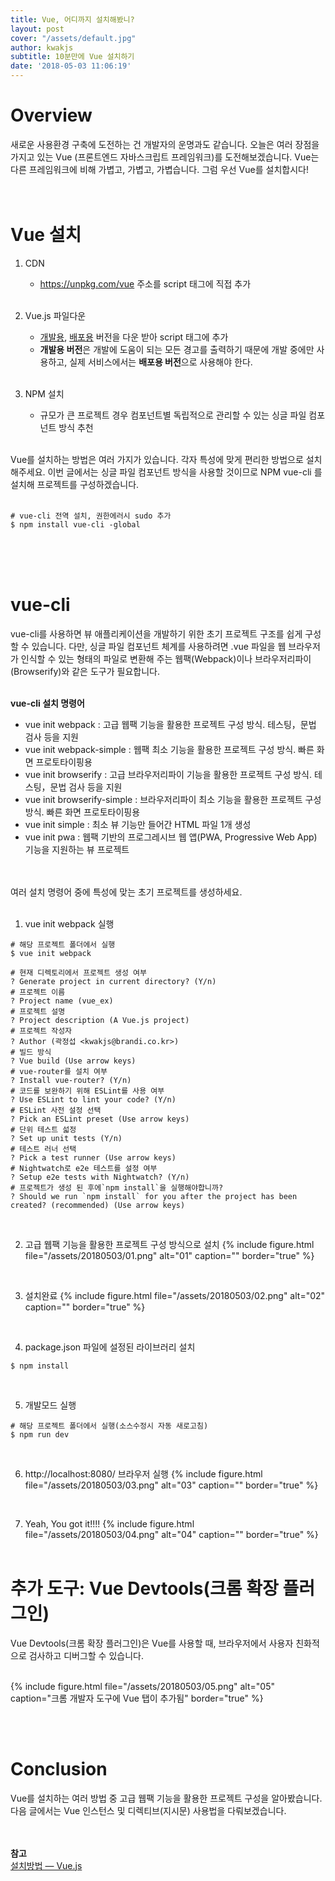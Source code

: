 ```yaml
---
title: Vue, 어디까지 설치해봤니?
layout: post
cover: "/assets/default.jpg"
author: kwakjs
subtitle: 10분만에 Vue 설치하기
date: '2018-05-03 11:06:19'
---
```


# Overview
새로운 사용환경 구축에 도전하는 건 개발자의 운명과도 같습니다. 오늘은 여러 장점을 가지고 있는 Vue (프론트엔드 자바스크립트 프레임워크)를 도전해보겠습니다. Vue는 다른 프레임워크에 비해 가볍고, 가볍고, 가볍습니다. 그럼 우선 Vue를 설치합시다! <br><br><br>


# Vue 설치
1. CDN
	* https://unpkg.com/vue 주소를 script 태그에 직접 추가 <br><br>

2. Vue.js 파일다운
	* [개발용](https://kr.vuejs.org/js/vue.js), [배포용](https://kr.vuejs.org/js/vue.min.js) 버전을 다운 받아 script 태그에 추가
	* **개발용 버전**은 개발에 도움이 되는 모든 경고를 출력하기 때문에 개발 중에만 사용하고, 실제 서비스에서는 **배포용 버전**으로 사용해야 한다. <br><br>

3. NPM 설치
	* 규모가 큰 프로젝트 경우 컴포넌트별 독립적으로 관리할 수 있는 싱글 파일 컴포넌트 방식 추천 <br><br>

Vue를 설치하는 방법은 여러 가지가 있습니다. 각자 특성에 맞게 편리한 방법으로 설치해주세요. 이번 글에서는 싱글 파일 컴포넌트 방식을 사용할 것이므로 NPM vue-cli 를 설치해 프로젝트를 구성하겠습니다. <br><br>

```
# vue-cli 전역 설치, 권한에러시 sudo 추가
$ npm install vue-cli -global
```

<br><br><br>
# vue-cli
vue-cli를 사용하면 뷰 애플리케이션을 개발하기 위한 초기 프로젝트 구조를 쉽게 구성할 수 있습니다. 다만, 싱글 파일 컴포넌트 체계를 사용하려면 .vue 파일을 웹 브라우저가 인식할 수 있는 형태의 파일로 변환해 주는 웹팩(Webpack)이나 브라우저리파이(Browserify)와 같은 도구가 필요합니다. <br><br>

**vue-cli 설치 명령어** <br>
* vue init webpack : 고급 웹팩 기능을 활용한 프로젝트 구성 방식. 테스팅，문법 검사 등을 지원
* vue init webpack-simple : 웹팩 최소 기능을 활용한 프로젝트 구성 방식. 빠른 화면 프로토타이핑용
* vue init browserify : 고급 브라우저리파이 기능을 활용한 프로젝트 구성 방식. 테스팅，문법 검사 등을 지원
* vue init browserify-simple : 브라우저리파이 최소 기능을 활용한 프로젝트 구성 방식. 빠른 화면 프로토타이핑용
* vue init simple : 최소 뷰 기능만 들어간 HTML 파일 1개 생성
* vue init pwa : 웹팩 기반의 프로그레시브 웹 앱(PWA, Progressive Web App) 기능을 지원하는 뷰 프로젝트

<br><br>
여러 설치 명령어 중에 특성에 맞는 초기 프로젝트를 생성하세요.  <br><br>

1) vue init webpack 실행 
```
# 해당 프로젝트 폴더에서 실행
$ vue init webpack

# 현재 디렉토리에서 프로젝트 생성 여부
? Generate project in current directory? (Y/n)
# 프로젝트 이름
? Project name (vue_ex)
# 프로젝트 설명
? Project description (A Vue.js project)
# 프로젝트 작성자
? Author (곽정섭 <kwakjs@brandi.co.kr>)
# 빌드 방식
? Vue build (Use arrow keys)
# vue-router를 설치 여부
? Install vue-router? (Y/n)
# 코드를 보완하기 위해 ESLint를 사용 여부
? Use ESLint to lint your code? (Y/n)
# ESLint 사전 설정 선택
? Pick an ESLint preset (Use arrow keys)
# 단위 테스트 섧정
? Set up unit tests (Y/n)
# 테스트 러너 선택
? Pick a test runner (Use arrow keys)
# Nightwatch로 e2e 테스트를 설정 여부
? Setup e2e tests with Nightwatch? (Y/n)
# 프로젝트가 생성 된 후에`npm install`을 실행해야합니까?
? Should we run `npm install` for you after the project has been created? (recommended) (Use arrow keys)
```
<br>

2) 고급 웹팩 기능을 활용한 프로젝트 구성 방식으로 설치
{% include figure.html file="/assets/20180503/01.png" alt="01" caption="" border="true" %}
<br>

3) 설치완료
{% include figure.html file="/assets/20180503/02.png" alt="02" caption="" border="true" %}
<br>

4) package.json 파일에 설정된 라이브러리 설치
```
$ npm install
```
<br>

5) 개발모드 실행
```
# 해당 프로젝트 폴더에서 실행(소스수정시 자동 새로고침)
$ npm run dev
```
<br>

6) http://localhost:8080/ 브라우저 실행
{% include figure.html file="/assets/20180503/03.png" alt="03" caption="" border="true" %}
<br>

7) Yeah, You got it!!!! 
{% include figure.html file="/assets/20180503/04.png" alt="04" caption="" border="true" %}
<br><br>


# 추가 도구: Vue Devtools(크롬 확장 플러그인)
Vue Devtools(크롬 확장 플러그인)은 Vue를 사용할 때, 브라우저에서 사용자 친화적으로 검사하고 디버그할 수 있습니다.<br><br>

{% include figure.html file="/assets/20180503/05.png" alt="05" caption="크롬 개발자 도구에 Vue 탭이 추가됨" border="true" %}

<br><br>
# Conclusion
Vue를 설치하는 여러 방법 중 고급 웹팩 기능을 활용한 프로젝트 구성을 알아봤습니다. 다음 글에서는 Vue 인스턴스 및 디렉티브(지시문) 사용법을 다뤄보겠습니다.<br><br><br>


**참고**<br>
[설치방법 — Vue.js](https://kr.vuejs.org/v2/guide/installation.html)
<br><br>